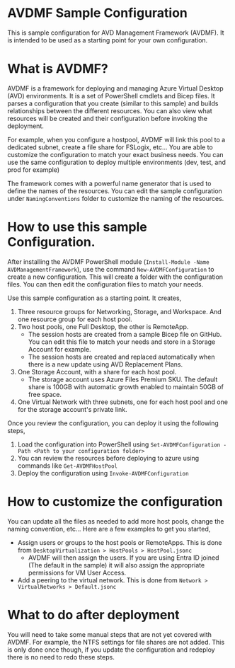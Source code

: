 # AVDMF Sample Configuration
This is sample configuration for AVD Management Framework (AVDMF). It is intended to be used as a starting point for your own configuration.

# What is AVDMF?
AVDMF is a framework for deploying and managing Azure Virtual Desktop (AVD) environments. It is a set of PowerShell cmdlets and Bicep files. It parses a configuration that you create (similar to this sample) and
builds relationships between the different resources. You can also view what resources will be created and their configuration before invoking the deployment.

For example, when you configure a hostpool, AVDMF will link this pool to a dedicated subnet, create a file share for FSLogix, etc... You are able to customize the configuration to match your exact business needs.
You can use the same configuration to deploy multiple environments (dev, test, and prod for example)

The framework comes with a powerful name generator that is used to define the names of the resources. You can edit the sample configuration under `NamingConventions` folder to customize the naming of the resources.

# How to use this sample Configuration.

After installing the AVDMF PowerShell module (`Install-Module -Name AVDManagementFramework`), use the command `New-AVDMFConfiguration` to create a new configuration. This will create a folder with the configuration files. You can then edit the configuration files to match your needs.

Use this sample configuration as a starting point. It creates,
1. Three resource groups for Networking, Storage, and Workspace. And one resource group for each host pool.
2. Two host pools, one Full Desktop, the other is RemoteApp.
    - The session hosts are created from a sample Bicep file on GitHub. You can edit this file to match your needs and store in a Storage Account for example.
    - The session hosts are created and replaced automatically when there is a new update using AVD Replacement Plans.
3. One Storage Account, with a share for each host pool.
    - The storage account uses Azure Files Premium SKU. The default share is 100GB with automatic growth enabled to maintain 50GB of free space.
4. One Virtual Network with three subnets, one for each host pool and one for the storage account's private link.

Once you review the configuration, you can deploy it using the following steps,
1. Load the configuration into PowerShell using `Set-AVDMFConfiguration -Path <Path to your configuration folder>`
2. You can review the resources before deploying to azure using commands like `Get-AVDMFHostPool`
3. Deploy the configuration using `Invoke-AVDMFConfiguration`

# How to customize the configuration
You can update all the files as needed to add more host pools, change the naming convention, etc...
Here are a few examples to get you started,
- Assign users or groups to the host pools or RemoteApps. This is done from `DesktopVirtualization > HostPools > HostPool.jsonc`
  - AVDMF will then assign the users. If you are using Entra ID joined (The default in the sample) it will also assign the appropriate permissions for VM User Access.
- Add a peering to the virtual network. This is done from `Network > VirtualNetworks > Default.jsonc`


# What to do after deployment
You will need to take some manual steps that are not yet covered with AVDMF. For example, the NTFS settings for file shares are not added. This is only done once though, if you update the configuration and redeploy there is no need to redo these steps.
